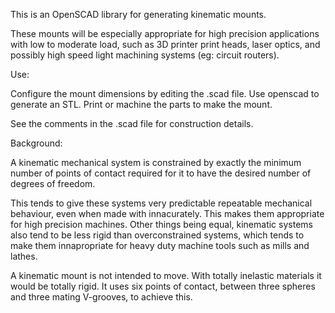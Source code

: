 This is an OpenSCAD library for generating kinematic mounts.

These mounts will be especially appropriate for high precision applications with low to moderate load, such as 3D printer print heads, laser optics, and possibly high speed light machining systems (eg: circuit routers).

Use:

Configure the mount dimensions by editing the .scad file. Use openscad to generate an STL. Print or machine the parts to make the mount.

See the comments in the .scad file for construction details.

Background:

A kinematic mechanical system is constrained by exactly the minimum number of points of contact required for it to have the desired number of degrees of freedom.

This tends to give these systems very predictable repeatable mechanical behaviour, even when made with innacurately. This makes them appropriate for high precision machines. Other things being equal, kinematic systems also tend to be less rigid than overconstrained systems, which tends to make them innapropriate for heavy duty machine tools such as mills and lathes.

A kinematic mount is not intended to move. With totally inelastic materials it would be totally rigid. It uses six points of contact, between three spheres and three mating V-grooves, to achieve this.